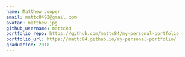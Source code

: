 ```yaml
---
name: Matthew cooper
email: mattc8492@gmail.com
avatar: matthew.jpg
github_username: mattc84
portfolio_repo: https://github.com/mattc84/my-personal-portfolio
portfolio_url: https://mattc84.github.io/my-personal-portfolio/
graduation: 2018
---
```

